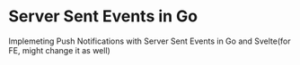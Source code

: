 # Server Sent Events in Go

Implemeting Push Notifications with Server Sent Events in Go and Svelte(for FE, might change it as well)

